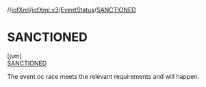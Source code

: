 //[iofXml](../../../../index.md)/[iofXml.v3](../../index.md)/[EventStatus](../index.md)/[SANCTIONED](index.md)

# SANCTIONED

[jvm]\
[SANCTIONED](index.md)

The event oc race meets the relevant requirements and will happen.
